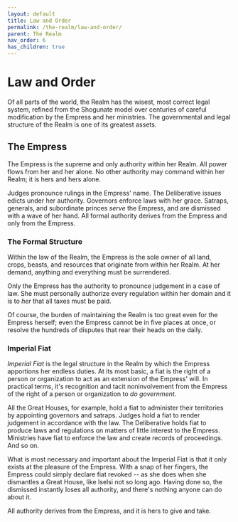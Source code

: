 ```yaml
---
layout: default
title: Law and Order
permalink: /the-realm/law-and-order/
parent: The Realm
nav_order: 6
has_children: true
---
```


# Law and Order

Of all parts of the world, the Realm has the wisest, most correct legal system,
refined from the Shogunate model over centuries of careful modification by the
Empress and her ministries. The governmental and legal structure of the Realm is
one of its greatest assets.

## The Empress

The Empress is the supreme and only authority within her Realm. All power flows
from her and her alone. No other authority may command within her Realm; it is
hers and hers alone.

Judges pronounce rulings in the Empress' name. The Deliberative issues edicts
under her authority. Governors enforce laws with her grace. Satraps, generals,
and subordinate princes _serve_ the Empress, and are dismissed with a wave of
her hand. All formal authority derives from the Empress and only from the
Empress.

### The Formal Structure

Within the law of the Realm, the Empress is the sole owner of all land, crops,
beasts, and resources that originate from within her Realm. At her demand,
anything and everything must be surrendered.

Only the Empress has the authority to pronounce judgement in a case of law. She
must personally authorize every regulation within her domain and it is to _her_
that all taxes must be paid.

Of course, the burden of maintaining the Realm is too great even for the Empress
herself; even the Empress cannot be in five places at once, or resolve the
hundreds of disputes that rear their heads on the daily.

### Imperial Fiat

_Imperial Fiat_ is the legal structure in the Realm by which the Empress
apportions her endless duties. At its most basic, a fiat is the right of a
person or organization to act as an extension of the Empress' will. In practical
terms, it's recognition and tacit noninvolvement from the Empress of the right
of a person or organization to _do government_.

All the Great Houses, for example, hold a fiat to administer their territories
by appointing governors and satraps. Judges hold a fiat to render judgement in
accordance with the law. The Deliberative holds fiat to produce laws and
regulations on matters of little interest to the Empress. Ministries have fiat
to enforce the law and create records of proceedings. And so on.

What is most necessary and important about the Imperial Fiat is that it only
exists at the pleasure of the Empress. With a snap of her fingers, the Empress
could simply declare fiat revoked -- as she does when she dismantles a Great
House, like Iselsi not so long ago. Having done so, the dismissed instantly
loses all authority, and there's nothing anyone can do about it.

All authority derives from the Empress, and it is hers to give and take.
